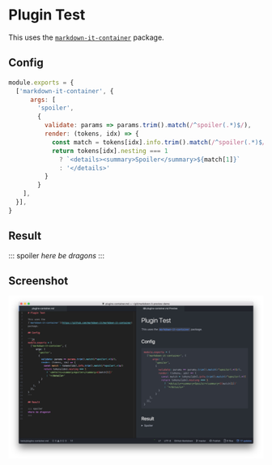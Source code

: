 # Plugin Test

This uses the [`markdown-it-container`](https://github.com/markdown-it/markdown-it-container) package.

## Config

```js
module.exports = {
  ['markdown-it-container', {
      args: [
        'spoiler',
        {
          validate: params => params.trim().match(/^spoiler(.*)$/),
          render: (tokens, idx) => {
            const match = tokens[idx].info.trim().match(/^spoiler(.*)$/)
            return tokens[idx].nesting === 1
              ? `<details><summary>Spoiler</summary>${match[1]}`
              : '</details>'
          }
        }
    ],
  }],
}
```

## Result

::: spoiler
*here be dragons*
:::

## Screenshot

![container](../.github/container.jpg)
